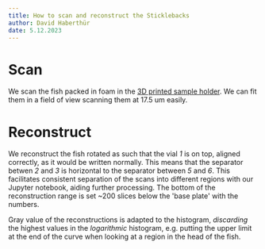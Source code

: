 ```yaml
---
title: How to scan and reconstruct the Sticklebacks
author: David Haberthür
date: 5.12.2023
---
```


# Scan

We scan the fish packed in foam in the [3D printed sample holder](https://github.com/TomoGraphics/Hol3Drs/blob/master/STL/Stickleback.Multiple.stl).
We can fit them in a field of view scanning them at 17.5 um easily.

# Reconstruct

We reconstruct the fish rotated as such that the vial *1* is on top, aligned correctly, as it would be written normally.
This means that the separator betwen *2* and *3* is horizontal to the separator between *5* and *6*.
This facilitates consistent separation of the scans into different regions with our Jupyter notebook, aiding further processing.
The bottom of the reconstruction range is set ~200 slices below the 'base plate' with the numbers.

Gray value of the reconstructions is adapted to the histogram, *discarding* the highest values in the *logarithmic* histogram, e.g. putting the upper limit at the end of the curve when looking at a region in the head of the fish.

